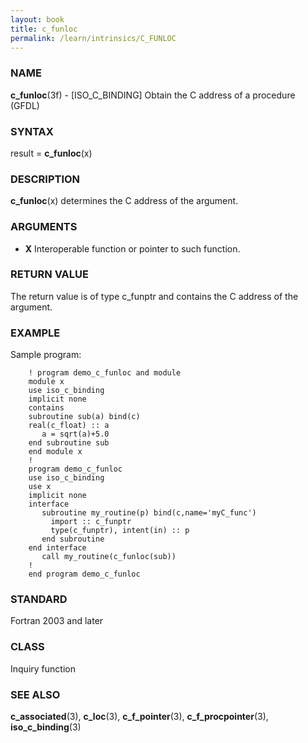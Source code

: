 ```yaml
---
layout: book
title: c_funloc
permalink: /learn/intrinsics/C_FUNLOC
---
```

### NAME

**c\_funloc**(3f) - \[ISO\_C\_BINDING\] Obtain the C address of a procedure
(GFDL)

### SYNTAX

result = **c\_funloc**(x)

### DESCRIPTION

**c\_funloc**(x) determines the C address of the argument.

### ARGUMENTS

  - **X**
    Interoperable function or pointer to such function.

### RETURN VALUE

The return value is of type c\_funptr and contains the C address of the
argument.

### EXAMPLE

Sample program:

```
    ! program demo_c_funloc and module
    module x
    use iso_c_binding
    implicit none
    contains
    subroutine sub(a) bind(c)
    real(c_float) :: a
       a = sqrt(a)+5.0
    end subroutine sub
    end module x
    !
    program demo_c_funloc
    use iso_c_binding
    use x
    implicit none
    interface
       subroutine my_routine(p) bind(c,name='myC_func')
         import :: c_funptr
         type(c_funptr), intent(in) :: p
       end subroutine
    end interface
       call my_routine(c_funloc(sub))
    !
    end program demo_c_funloc
```

### STANDARD

Fortran 2003 and later

### CLASS

Inquiry function

### SEE ALSO

**c\_associated**(3), **c\_loc**(3), **c\_f\_pointer**(3),
**c\_f\_procpointer**(3), **iso\_c\_binding**(3)
